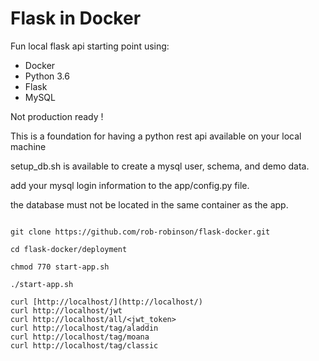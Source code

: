 # Flask in Docker

Fun local flask api starting point using:
 * Docker
 * Python 3.6
 * Flask
 * MySQL


Not production ready !

This is a foundation for having a python rest api available on your local machine

setup_db.sh is available to create a mysql user, schema, and demo data.

add your mysql login information to the app/config.py file.

the database must not be located in the same container as the app.


```

git clone https://github.com/rob-robinson/flask-docker.git

cd flask-docker/deployment

chmod 770 start-app.sh

./start-app.sh

curl [http://localhost/](http://localhost/)
curl http://localhost/jwt
curl http://localhost/all/<jwt_token>
curl http://localhost/tag/aladdin
curl http://localhost/tag/moana
curl http://localhost/tag/classic

```